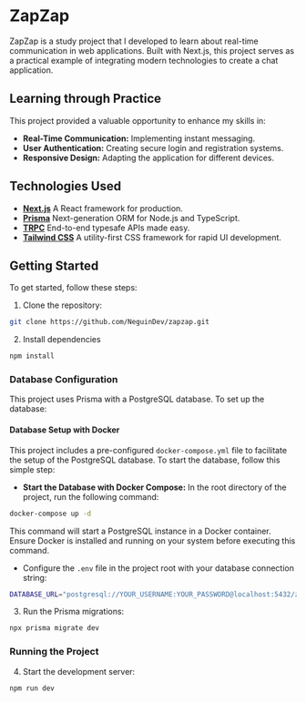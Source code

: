 # ZapZap

ZapZap is a study project that I developed to learn about real-time communication in web applications. Built with Next.js, this project serves as a practical example of integrating modern technologies to create a chat application.

## Learning through Practice

This project provided a valuable opportunity to enhance my skills in:

- **Real-Time Communication:** Implementing instant messaging.
- **User Authentication:** Creating secure login and registration systems.
- **Responsive Design:** Adapting the application for different devices.

## Technologies Used

-   **[Next.js](https://nextjs.org/)** A React framework for production.
-   **[Prisma](https://www.prisma.io/)** Next-generation ORM for Node.js and TypeScript.
-   **[TRPC](https://trpc.io/)** End-to-end typesafe APIs made easy.
-   **[Tailwind CSS](https://tailwindcss.com/)** A utility-first CSS framework for rapid UI development.


## Getting Started

To get started, follow these steps:

1. Clone the repository:

```bash
git clone https://github.com/NeguinDev/zapzap.git
```
2. Install dependencies

```bash
npm install
```

### Database Configuration

This project uses Prisma with a PostgreSQL database. To set up the database:

#### Database Setup with Docker

This project includes a pre-configured `docker-compose.yml` file to facilitate the setup of the PostgreSQL database. To start the database, follow this simple step:

- **Start the Database with Docker Compose:** In the root directory of the project, run the following command:
```bash
docker-compose up -d
```
This command will start a PostgreSQL instance in a Docker container. Ensure Docker is installed and running on your system before executing this command.

- Configure the `.env` file in the project root with your database connection string:
```bash
DATABASE_URL="postgresql://YOUR_USERNAME:YOUR_PASSWORD@localhost:5432/zapzap"
```

3. Run the Prisma migrations:
```bash
npx prisma migrate dev
```

### Running the Project

4. Start the development server:

```bash
npm run dev
```

